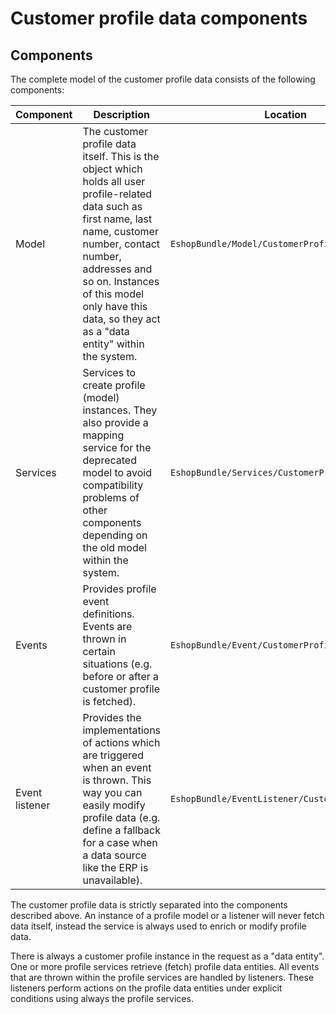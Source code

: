 # Customer profile data components

## Components

The complete model of the customer profile data consists of the following components:

| Component   | Description| Location   |
| ----- | ----- | ----- |
| Model | The customer profile data itself. This is the object which holds all user profile-related data such as first name, last name, customer number, contact number, addresses and so on. Instances of this model only have this data, so they act as a "data entity" within the system.| `EshopBundle/Model/CustomerProfileData`|
| Services | Services to create profile (model) instances. They also provide a mapping service for the deprecated model to avoid compatibility problems of other components depending on the old model within the system. | `EshopBundle/Services/CustomerProfileData`  |
| Events | Provides profile event definitions. Events are thrown in certain situations (e.g. before or after a customer profile is fetched).| `EshopBundle/Event/CustomerProfileData` |
| Event listener | Provides the implementations of actions which are triggered when an event is thrown. This way you can easily modify profile data (e.g. define a fallback for a case when a data source like the ERP is unavailable). | `EshopBundle/EventListener/CustomerProfileData` |

The customer profile data is strictly separated into the components described above.
An instance of a profile model or a listener will never fetch data itself,
instead the service is always used to enrich or modify profile data.

There is always a customer profile instance in the request as a "data entity".
One or more profile services retrieve (fetch) profile data entities.
All events that are thrown within the profile services are handled by listeners.
These listeners perform actions on the profile data entities under explicit conditions using always the profile services.
